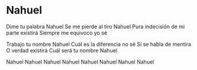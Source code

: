 # Nahuel

Dime tu palabra Nahuel
Se me pierde al tiro Nahuel
Pura indecisión de mi parte existirá
Siempre me equivoco yo sé

Trabajo tu nombre Nahuel
Cuál es la diferencia no sé
Si se habla de mentira
O verdad existirá
Cuál será tu nombre Nahuel

Nahuel Nahuel
Nahuel Nahuel
Nahuel Nahuel
Nahuel Nahuel

